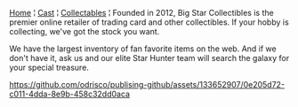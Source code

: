 [Home](README.md) ¦ [Cast](Cast.md) ¦ [Collectables](Collectables.md) ¦ 
Founded in 2012, Big Star Collectibles is the premier online retailer of trading card and other collectibles. If your hobby is collecting, we've got the stock you want.

We have the largest inventory of fan favorite items on the web. And if we don't have it, ask us and our elite Star Hunter team will search the galaxy for your special treasure.

https://github.com/odrisco/publising-github/assets/133652907/0e205d72-c011-4dda-8e9b-458c32dd0aca

